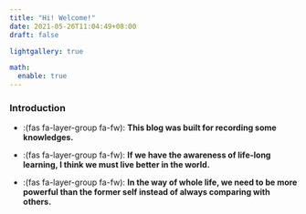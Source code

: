 ```yaml
---
title: "Hi! Welcome!"
date: 2021-05-26T11:04:49+08:00
draft: false

lightgallery: true

math:
  enable: true
---
```



### Introduction
* :(fas fa-layer-group fa-fw): **This blog was built for recording some knowledges.**

* :(fas fa-layer-group fa-fw): **If we have the awareness of life-long learning, I think we must live better in the world.**

* :(fas fa-layer-group fa-fw): **In the way of whole life, we need to be more powerful than the former self instead of always comparing with others.**

